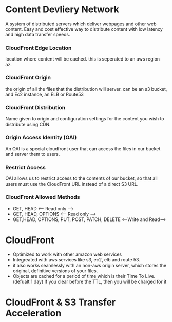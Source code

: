 # Content Devliery Network
A system of distributed servers which deliver webpages and other web content.
Easy and cost effective way to distribute content with low latency and high data transfer speeds.

### CloudFront Edge Location
location where content will be cached. this is seperated to an aws region az.
### CloudFront Origin
the origin of all the files that the distribution will server. can be an s3 bucket, and Ec2 instance, an ELB or Route53
### CloudFront Distribution
Name given to origin and configuration settings for the content you wish to distribute using CDN.
### Origin Access Identity (OAI)
An OAI is a special cloudfront user that can access the files in our bucket and server them to users.

### Restrict Access
OAI allows us to restrict access to the contents of our bucket, so that all users must use the CloudFront URL instead of a direct S3 URL.

### CloudFront Allowed Methods
* GET, HEAD <-- Read only -->
* GET, HEAD, OPTIONS <-- Read only -->
* GET,HEAD, OPTIONS, PUT, POST, PATCH, DELETE <--Write and Read-->

# CloudFront
* Optimized to work with other amazon web services
* Integreated with aws services like s3, ec2, elb and route 53.
* it also works seamlessly with an non-aws origin server, which stores the original, definitive versions of your files.
* Objects are cached for a period of time which is their Time To Live. (defualt 1 day) If you clear before the TTL, then you will be charged for it


# CloudFront & S3 Transfer Acceleration
